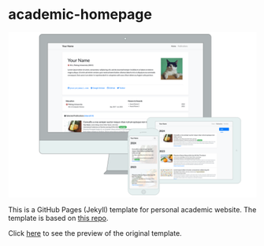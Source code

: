 # academic-homepage

![](assets/images/etc/preview.png)

This is a GitHub Pages (Jekyll) template for personal academic website. The template is based on [this repo](https://github.com/luost26/academic-homepage).

Click [here](https://luost.me/academic-homepage/) to see the preview of the original template.

